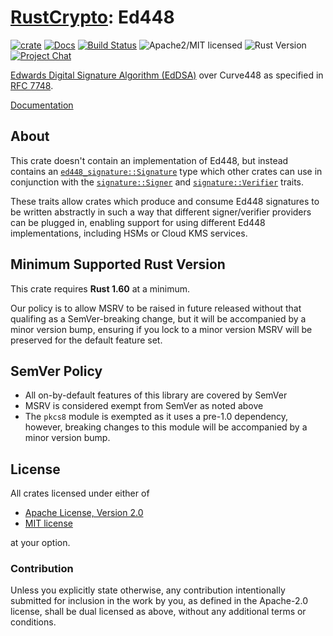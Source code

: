 # [RustCrypto]: Ed448

[![crate][crate-image]][crate-link]
[![Docs][docs-image]][docs-link]
[![Build Status][build-image]][build-link]
![Apache2/MIT licensed][license-image]
![Rust Version][rustc-image]
[![Project Chat][chat-image]][chat-link]

[Edwards Digital Signature Algorithm (EdDSA)][1] over Curve448 as specified
in [RFC 7748][2].

[Documentation][docs-link]

## About

This crate doesn't contain an implementation of Ed448, but instead
contains an [`ed448_signature::Signature`][3] type which other crates can use in
conjunction with the [`signature::Signer`][4] and [`signature::Verifier`][5]
traits.

These traits allow crates which produce and consume Ed448 signatures
to be written abstractly in such a way that different signer/verifier
providers can be plugged in, enabling support for using different
Ed448 implementations, including HSMs or Cloud KMS services.

## Minimum Supported Rust Version

This crate requires **Rust 1.60** at a minimum.

Our policy is to allow MSRV to be raised in future released without that
qualifing as a SemVer-breaking change, but it will be accompanied by a minor
version bump, ensuring if you lock to a minor version MSRV will be preserved
for the default feature set.

## SemVer Policy

- All on-by-default features of this library are covered by SemVer
- MSRV is considered exempt from SemVer as noted above
- The `pkcs8` module is exempted as it uses a pre-1.0 dependency, however,
  breaking changes to this module will be accompanied by a minor version bump.

## License

All crates licensed under either of

 * [Apache License, Version 2.0](http://www.apache.org/licenses/LICENSE-2.0)
 * [MIT license](http://opensource.org/licenses/MIT)

at your option.

### Contribution

Unless you explicitly state otherwise, any contribution intentionally submitted
for inclusion in the work by you, as defined in the Apache-2.0 license, shall be
dual licensed as above, without any additional terms or conditions.

[//]: # (badges)

[crate-image]: https://buildstats.info/crate/ed448-signature
[crate-link]: https://crates.io/crates/ed448-signature
[docs-image]: https://docs.rs/ed448-signature/badge.svg
[docs-link]: https://docs.rs/ed448-signature/
[build-image]: https://github.com/RustCrypto/signatures/actions/workflows/ed448.yml/badge.svg
[build-link]: https://github.com/RustCrypto/signatures/actions/workflows/ed448.yml
[license-image]: https://img.shields.io/badge/license-Apache2.0/MIT-blue.svg
[rustc-image]: https://img.shields.io/badge/rustc-1.60+-blue.svg
[chat-image]: https://img.shields.io/badge/zulip-join_chat-blue.svg
[chat-link]: https://rustcrypto.zulipchat.com/#narrow/stream/260048-signatures

[//]: # (links)

[RustCrypto]: https://github.com/RustCrypto

[//]: # (footnotes)

[1]: https://en.wikipedia.org/wiki/EdDSA#Ed448
[2]: https://tools.ietf.org/html/rfc7748
[3]: https://docs.rs/ed448-signature/latest/ed448-signature/struct.Signature.html
[4]: https://docs.rs/signature/latest/signature/trait.Signer.html
[5]: https://docs.rs/signature/latest/signature/trait.Verifier.html
